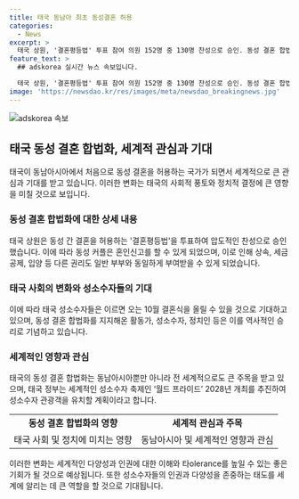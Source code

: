 ```yaml
---
title: 태국 동남아 최초 동성결혼 허용
categories:
  - News
excerpt: >
  태국 상원, '결혼평등법' 투표 참여 의원 152명 중 130명 찬성으로 승인. 동성 결혼 합법화로 세계적으로 40개국 중 하나. 법안은 형식적인 절차 후 120일 발효 예정. '남녀', '남편과 아내'를 '두 개인', '배우자' 등 성 중립 용어로 바꾸고, 다양한 권리도 부여. 정부는 '월드 프라이드' 2028년 개최 추진하며 성소수자 관광객 유치에 나서기로 함.
feature_text: >
  ## adskorea 실시간 뉴스 속보입니다.

  태국 상원, '결혼평등법' 투표 참여 의원 152명 중 130명 찬성으로 승인. 동성 결혼 합법화로 세계적으로 40개국 중 하나. 법안은 형식적인 절차 후 120일 발효 예정. '남녀', '남편과 아내'를 '두 개인', '배우자' 등 성 중립 용어로 바꾸고, 다양한 권리도 부여. 정부는 '월드 프라이드' 2028년 개최 추진하며 성소수자 관광객 유치에 나서기로 함.
image: 'https://newsdao.kr/res/images/meta/newsdao_breakingnews.jpg'
---
```


<p><img src="https://newsdao.kr/res/images/meta/newsdao_breakingnews.jpg" alt="adskorea 속보" /></p>

<h2 data-ke-size="size26">태국 동성 결혼 합법화, 세계적 관심과 기대</h2>

<p data-ke-size="size16">태국이 동남아시아에서 처음으로 동성 결혼을 허용하는 국가가 되면서 세계적으로 큰 관심과 기대를 받고 있습니다. 이러한 변화는 태국의 사회적 풍토와 정치적 결정에 큰 영향을 미칠 것으로 보입니다.</p>

<h3><b>동성 결혼 합법화에 대한 상세 내용</b></h3>

<p data-ke-size="size16">태국 상원은 동성 간 결혼을 허용하는 '결혼평등법'을 투표하여 압도적인 찬성으로 승인했습니다. 이에 따라 동성 커플은 혼인신고를 할 수 있게 되었으며, 이로 인해 상속, 세금 공제, 입양 등 다른 권리도 일반 부부와 동일하게 부여받을 수 있게 되었습니다.</p>

<h3><b>태국 사회의 변화와 성소수자들의 기대</b></h3>

<p data-ke-size="size16">이에 따라 태국 성소수자들은 이르면 오는 10월 결혼식을 올릴 수 있을 것으로 기대하고 있으며, 동성 결혼 합법화를 지지해온 활동가, 성소수자, 정치인 등은 이를 역사적인 승리로 기념하고 있습니다.</p>

<h3><b>세계적인 영향과 관심</b></h3>

<p data-ke-size="size16">태국의 동성 결혼 합법화는 동남아시아뿐만 아니라 전 세계적으로도 큰 주목을 받고 있으며, 태국 정부는 세계적인 성소수자 축제인 ‘월드 프라이드’ 2028년 개최를 추진하여 성소수자 관광객을 유치할 계획이라고 합니다.</p>

<table>
    <tr>
        <td style="text-align: center; height: 17px;"><b>동성 결혼 합법화의 영향</b></td>
        <td style="text-align: center; height: 17px;"><b>세계적 관심과 주목</b></td>
    </tr>
    <tr>
        <td style="text-align: left;">태국 사회 및 정치에 미치는 영향</td>
        <td style="text-align: left;">동남아시아 및 세계적인 영향과 관심</td>
    </tr>
</table>

<p data-ke-size="size16">이러한 변화는 세계적인 다양성과 인권에 대한 이해와 타olerance를 높일 수 있는 좋은 기회가 될 것으로 예상됩니다. 또한 성소수자들의 인권과 다양성을 존중하는 태도를 세계에 알리는 데 큰 역할을 할 것으로 기대됩니다.</p>

